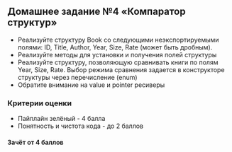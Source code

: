 ## Домашнее задание №4 «Компаратор структур»

- Реализуйте структуру Book со следующими неэкспортируемыми полями: ID, Title, Author, Year, Size, Rate (может быть дробным).
- Реализуйте методы для установки и получения полей структуры
- Реализуйте структуру, позволяющую сравнивать книги по полям Year, Size, Rate. Выбор режима сравнения задается в конструкторе структуры через перечисление (enum)
- Обратите внимание на value и pointer ресиверы

### Критерии оценки
- Пайплайн зелёный - 4 балла
- Понятность и чистота кода - до 2 баллов

#### Зачёт от 4 баллов